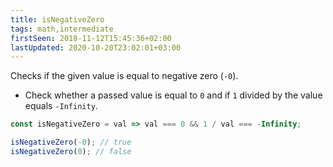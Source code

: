 ```yaml
---
title: isNegativeZero
tags: math,intermediate
firstSeen: 2018-11-12T15:45:36+02:00
lastUpdated: 2020-10-20T23:02:01+03:00
---
```


Checks if the given value is equal to negative zero (`-0`).

- Check whether a passed value is equal to `0` and if `1` divided by the value equals `-Infinity`.

```js
const isNegativeZero = val => val === 0 && 1 / val === -Infinity;
```

```js
isNegativeZero(-0); // true
isNegativeZero(0); // false
```
